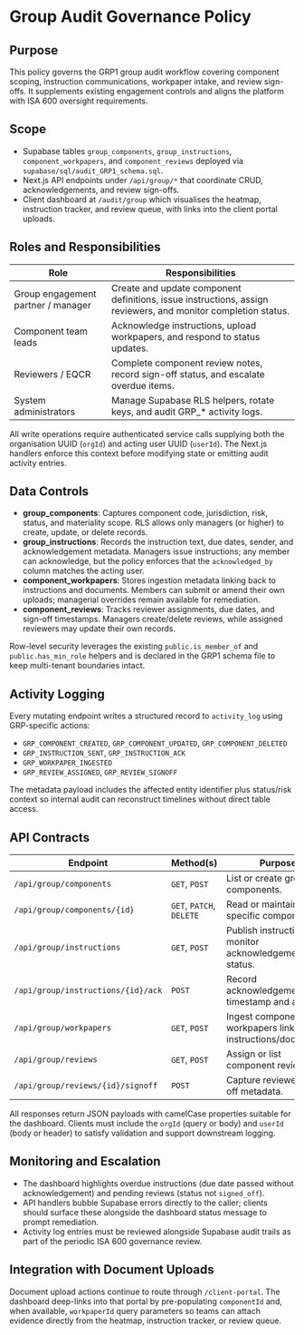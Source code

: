# Group Audit Governance Policy

## Purpose
This policy governs the GRP1 group audit workflow covering component scoping, instruction
communications, workpaper intake, and review sign-offs. It supplements existing engagement
controls and aligns the platform with ISA 600 oversight requirements.

## Scope
- Supabase tables `group_components`, `group_instructions`, `component_workpapers`, and
  `component_reviews` deployed via `supabase/sql/audit_GRP1_schema.sql`.
- Next.js API endpoints under `/api/group/*` that coordinate CRUD, acknowledgements, and
  review sign-offs.
- Client dashboard at `/audit/group` which visualises the heatmap, instruction tracker, and
  review queue, with links into the client portal uploads.

## Roles and Responsibilities
| Role | Responsibilities |
| --- | --- |
| Group engagement partner / manager | Create and update component definitions, issue instructions, assign reviewers, and monitor completion status. |
| Component team leads | Acknowledge instructions, upload workpapers, and respond to status updates. |
| Reviewers / EQCR | Complete component review notes, record sign-off status, and escalate overdue items. |
| System administrators | Manage Supabase RLS helpers, rotate keys, and audit GRP_* activity logs. |

All write operations require authenticated service calls supplying both the organisation UUID
(`orgId`) and acting user UUID (`userId`). The Next.js handlers enforce this context before
modifying state or emitting audit activity entries.

## Data Controls
- **group_components**: Captures component code, jurisdiction, risk, status, and materiality
  scope. RLS allows only managers (or higher) to create, update, or delete records.
- **group_instructions**: Records the instruction text, due dates, sender, and acknowledgement
  metadata. Managers issue instructions; any member can acknowledge, but the policy enforces that
  the `acknowledged_by` column matches the acting user.
- **component_workpapers**: Stores ingestion metadata linking back to instructions and documents.
  Members can submit or amend their own uploads; managerial overrides remain available for
  remediation.
- **component_reviews**: Tracks reviewer assignments, due dates, and sign-off timestamps. Managers
  create/delete reviews, while assigned reviewers may update their own records.

Row-level security leverages the existing `public.is_member_of` and `public.has_min_role` helpers
and is declared in the GRP1 schema file to keep multi-tenant boundaries intact.

## Activity Logging
Every mutating endpoint writes a structured record to `activity_log` using GRP-specific actions:
- `GRP_COMPONENT_CREATED`, `GRP_COMPONENT_UPDATED`, `GRP_COMPONENT_DELETED`
- `GRP_INSTRUCTION_SENT`, `GRP_INSTRUCTION_ACK`
- `GRP_WORKPAPER_INGESTED`
- `GRP_REVIEW_ASSIGNED`, `GRP_REVIEW_SIGNOFF`

The metadata payload includes the affected entity identifier plus status/risk context so internal
audit can reconstruct timelines without direct table access.

## API Contracts
| Endpoint | Method(s) | Purpose |
| --- | --- | --- |
| `/api/group/components` | `GET`, `POST` | List or create group components. |
| `/api/group/components/{id}` | `GET`, `PATCH`, `DELETE` | Read or maintain a specific component. |
| `/api/group/instructions` | `GET`, `POST` | Publish instructions and monitor acknowledgement status. |
| `/api/group/instructions/{id}/ack` | `POST` | Record acknowledgement timestamp and actor. |
| `/api/group/workpapers` | `GET`, `POST` | Ingest component workpapers linked to instructions/documents. |
| `/api/group/reviews` | `GET`, `POST` | Assign or list component reviews. |
| `/api/group/reviews/{id}/signoff` | `POST` | Capture reviewer sign-off metadata. |

All responses return JSON payloads with camelCase properties suitable for the dashboard. Clients
must include the `orgId` (query or body) and `userId` (body or header) to satisfy validation and
support downstream logging.

## Monitoring and Escalation
- The dashboard highlights overdue instructions (due date passed without acknowledgement) and
  pending reviews (status not `signed_off`).
- API handlers bubble Supabase errors directly to the caller; clients should surface these
  alongside the dashboard status message to prompt remediation.
- Activity log entries must be reviewed alongside Supabase audit trails as part of the periodic
  ISA 600 governance review.

## Integration with Document Uploads
Document upload actions continue to route through `/client-portal`. The dashboard deep-links into
that portal by pre-populating `componentId` and, when available, `workpaperId` query parameters so
teams can attach evidence directly from the heatmap, instruction tracker, or review queue.
